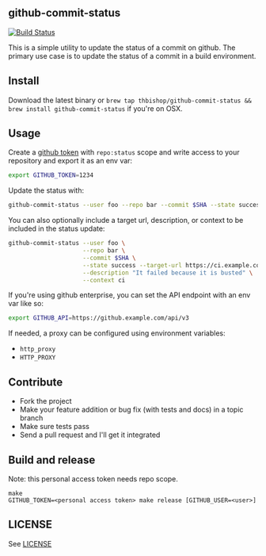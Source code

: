 ## github-commit-status

[![Build Status](https://travis-ci.org/thbishop/github-commit-status.svg?branch=master)](https://travis-ci.org/thbishop/github-commit-status)

This is a simple utility to update the status of a commit on github. The
primary use case is to update the status of a commit in a build environment.

## Install

Download the latest binary or
`brew tap thbishop/github-commit-status && brew install github-commit-status`
if you're on OSX.

## Usage

Create a [github token](https://help.github.com/articles/creating-an-access-token-for-command-line-use/)
with `repo:status` scope and write access to your repository and export it as an env var:
```sh
export GITHUB_TOKEN=1234
```

Update the status with:
```sh
github-commit-status --user foo --repo bar --commit $SHA --state success
```

You can also optionally include a target url, description, or context to be
included in the status update:
```sh
github-commit-status --user foo \
                     --repo bar \
                     --commit $SHA \
                     --state success --target-url https://ci.example.com/build/1 \
                     --description "It failed because it is busted" \
                     --context ci
```

If you're using github enterprise, you can set the API endpoint with an env
var like so:
```sh
export GITHUB_API=https://github.example.com/api/v3
```

If needed, a proxy can be configured using environment variables:
* `http_proxy`
* `HTTP_PROXY`

## Contribute
* Fork the project
* Make your feature addition or bug fix (with tests and docs) in a topic branch
* Make sure tests pass
* Send a pull request and I'll get it integrated

## Build and release

Note: this personal access token needs repo scope.

```
make
GITHUB_TOKEN=<personal access token> make release [GITHUB_USER=<user>]
```

## LICENSE
See [LICENSE](LICENSE)
